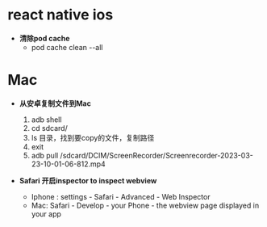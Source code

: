 # react native ios
- **清除pod cache**
   * pod cache clean --all

# Mac
- **从安卓复制文件到Mac**
   1. adb shell 
   2. cd sdcard/
   3. ls 目录，找到要copy的文件，复制路径
   4. exit
   5. adb pull /sdcard/DCIM/ScreenRecorder/Screenrecorder-2023-03-23-10-01-06-812.mp4

- **Safari 开启inspector to inspect webview**
  - Iphone : settings - Safari - Advanced - Web Inspector
  - Mac: Safari - Develop - your Phone - the webview page displayed in your app
  
